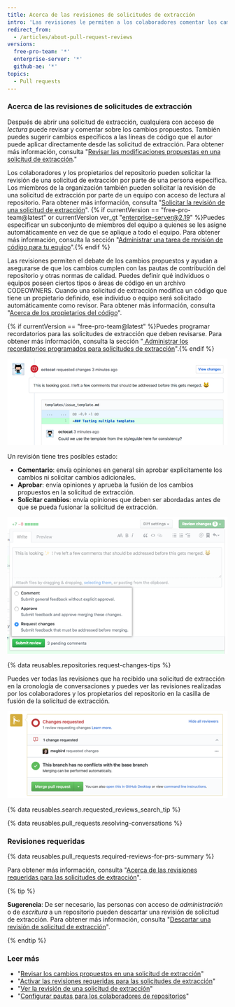 ```yaml
---
title: Acerca de las revisiones de solicitudes de extracción
intro: 'Las revisiones le permiten a los colaboradores comentar los cambios propuestos en las solicitudes de extracción, aprobar los cambios o solicitar más cambios antes de que se fusione la solicitud de extracción. Los administradores de repositorio pueden solicitar que todas las solicitudes de extracción sean aprobadas antes de ser fusionadas.'
redirect_from:
  - /articles/about-pull-request-reviews
versions:
  free-pro-team: '*'
  enterprise-server: '*'
  github-ae: '*'
topics:
  - Pull requests
---
```


### Acerca de las revisiones de solicitudes de extracción

Después de abrir una solicitud de extracción, cualquiera con acceso de *lectura* puede revisar y comentar sobre los cambios propuestos. También puedes sugerir cambios específicos a las líneas de código que el autor puede aplicar directamente desde las solicitud de extracción. Para obtener más información, consulta "[Revisar las modificaciones propuestas en una solicitud de extracción](/articles/reviewing-proposed-changes-in-a-pull-request)."

Los colaboradores y los propietarios del repositorio pueden solicitar la revisión de una solicitud de extracción por parte de una persona específica. Los miembros de la organización también pueden solicitar la revisión de una solicitud de extracción por parte de un equipo con acceso de lectura al repositorio. Para obtener más información, consulta "[Solicitar la revisión de una solicitud de extracción](/articles/requesting-a-pull-request-review/)". {% if currentVersion == "free-pro-team@latest" or currentVersion ver_gt "enterprise-server@2.19" %}Puedes especificar un subconjunto de miembros del equipo a quienes se les asigne automáticamente en vez de que se aplique a todo el equipo. Para obtener más información, consulta la sección "[Administrar una tarea de revisión de código para tu equipo](/github/setting-up-and-managing-organizations-and-teams/managing-code-review-assignment-for-your-team)".{% endif %}

Las revisiones permiten el debate de los cambios propuestos y ayudan a asegurarse de que los cambios cumplen con las pautas de contribución del repositorio y otras normas de calidad. Puedes definir qué individuos o equipos poseen ciertos tipos o áreas de código en un archivo CODEOWNERS. Cuando una solicitud de extracción modifica un código que tiene un propietario definido, ese individuo o equipo será solicitado automáticamente como revisor. Para obtener más información, consulta "[Acerca de los propietarios del código](/articles/about-code-owners/)".

{% if currentVersion == "free-pro-team@latest" %}Puedes programar recordatorios para las solicitudes de extracción que deben revisarse. Para obtener más información, consulta la sección "[ Administrar los recordatorios programados para solicitudes de extracción](/github/setting-up-and-managing-organizations-and-teams/managing-scheduled-reminders-for-pull-requests)".{% endif %}

![Encabezado de revisión solicitando cambios con comentarios en la línea](/assets/images/help/pull_requests/review-header-with-line-comment.png)

Un revisión tiene tres posibles estado:
- **Comentario**: envía opiniones en general sin aprobar explicitamente los cambios ni solicitar cambios adicionales.
- **Aprobar**: envía opiniones y aprueba la fusión de los cambios propuestos en la solicitud de extracción.
- **Solicitar cambios**: envía opiniones que deben ser abordadas antes de que se pueda fusionar la solicitud de extracción.

![Imagen de los estados de revisión](/assets/images/help/pull_requests/pull-request-review-statuses.png)

{% data reusables.repositories.request-changes-tips %}

Puedes ver todas las revisiones que ha recibido una solicitud de extracción en la cronología de conversaciones y puedes ver las revisiones realizadas por los colaboradores y los propietarios del repositorio en la casilla de fusión de la solicitud de extracción.

![Imagen de las revisiones en una casilla de fusión](/assets/images/help/pull_requests/merge_box/pr-reviews-in-merge-box.png)

{% data reusables.search.requested_reviews_search_tip %}

{% data reusables.pull_requests.resolving-conversations %}

### Revisiones requeridas

{% data reusables.pull_requests.required-reviews-for-prs-summary %}

Para obtener más información, consulta "[Acerca de las revisiones requeridas para las solicitudes de extracción](/articles/about-required-reviews-for-pull-requests)".

{% tip %}

**Sugerencia**: De ser necesario, las personas con acceso de *administración* o de *escritura* a un repositorio pueden descartar una revisión de solicitud de extracción. Para obtener más información, consulta "[Descartar una revisión de solicitud de extracción](/articles/dismissing-a-pull-request-review)".

{% endtip %}

### Leer más

- "[Revisar los cambios propuestos en una solicitud de extracción](/articles/reviewing-proposed-changes-in-a-pull-request)"
- "[Activar las revisiones requeridas para las solicitudes de extracción](/articles/enabling-required-reviews-for-pull-requests)"
- "[Ver la revisión de una solicitud de extracción](/articles/viewing-a-pull-request-review)"
- "[Configurar pautas para los colaboradores de repositorios](/articles/setting-guidelines-for-repository-contributors)"
